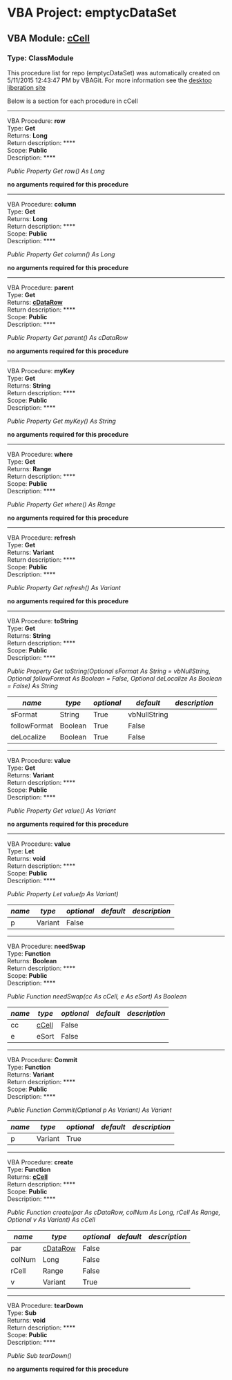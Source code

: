 # VBA Project: **emptycDataSet**
## VBA Module: **[cCell](/libraries/cCell.cls "source is here")**
### Type: ClassModule  

This procedure list for repo (emptycDataSet) was automatically created on 5/11/2015 12:43:47 PM by VBAGit.
For more information see the [desktop liberation site](http://ramblings.mcpher.com/Home/excelquirks/drivesdk/gettinggithubready "desktop liberation")

Below is a section for each procedure in cCell

---
VBA Procedure: **row**  
Type: **Get**  
Returns: **Long**  
Return description: ****  
Scope: **Public**  
Description: ****  

*Public Property Get row() As Long*  

**no arguments required for this procedure**


---
VBA Procedure: **column**  
Type: **Get**  
Returns: **Long**  
Return description: ****  
Scope: **Public**  
Description: ****  

*Public Property Get column() As Long*  

**no arguments required for this procedure**


---
VBA Procedure: **parent**  
Type: **Get**  
Returns: **[cDataRow](/libraries/cDataRow_cls.md "cDataRow")**  
Return description: ****  
Scope: **Public**  
Description: ****  

*Public Property Get parent() As cDataRow*  

**no arguments required for this procedure**


---
VBA Procedure: **myKey**  
Type: **Get**  
Returns: **String**  
Return description: ****  
Scope: **Public**  
Description: ****  

*Public Property Get myKey() As String*  

**no arguments required for this procedure**


---
VBA Procedure: **where**  
Type: **Get**  
Returns: **Range**  
Return description: ****  
Scope: **Public**  
Description: ****  

*Public Property Get where() As Range*  

**no arguments required for this procedure**


---
VBA Procedure: **refresh**  
Type: **Get**  
Returns: **Variant**  
Return description: ****  
Scope: **Public**  
Description: ****  

*Public Property Get refresh() As Variant*  

**no arguments required for this procedure**


---
VBA Procedure: **toString**  
Type: **Get**  
Returns: **String**  
Return description: ****  
Scope: **Public**  
Description: ****  

*Public Property Get toString(Optional sFormat As String = vbNullString, Optional followFormat As Boolean = False, Optional deLocalize As Boolean = False) As String*  

*name*|*type*|*optional*|*default*|*description*
---|---|---|---|---
sFormat|String|True| vbNullString|
followFormat|Boolean|True| False|
deLocalize|Boolean|True| False|


---
VBA Procedure: **value**  
Type: **Get**  
Returns: **Variant**  
Return description: ****  
Scope: **Public**  
Description: ****  

*Public Property Get value() As Variant*  

**no arguments required for this procedure**


---
VBA Procedure: **value**  
Type: **Let**  
Returns: **void**  
Return description: ****  
Scope: **Public**  
Description: ****  

*Public Property Let value(p As Variant)*  

*name*|*type*|*optional*|*default*|*description*
---|---|---|---|---
p|Variant|False||


---
VBA Procedure: **needSwap**  
Type: **Function**  
Returns: **Boolean**  
Return description: ****  
Scope: **Public**  
Description: ****  

*Public Function needSwap(cc As cCell, e As eSort) As Boolean*  

*name*|*type*|*optional*|*default*|*description*
---|---|---|---|---
cc|[cCell](/libraries/cCell_cls.md "cCell")|False||
e|eSort|False||


---
VBA Procedure: **Commit**  
Type: **Function**  
Returns: **Variant**  
Return description: ****  
Scope: **Public**  
Description: ****  

*Public Function Commit(Optional p As Variant) As Variant*  

*name*|*type*|*optional*|*default*|*description*
---|---|---|---|---
p|Variant|True||


---
VBA Procedure: **create**  
Type: **Function**  
Returns: **[cCell](/libraries/cCell_cls.md "cCell")**  
Return description: ****  
Scope: **Public**  
Description: ****  

*Public Function create(par As cDataRow, colNum As Long, rCell As Range, Optional v As Variant) As cCell*  

*name*|*type*|*optional*|*default*|*description*
---|---|---|---|---
par|[cDataRow](/libraries/cDataRow_cls.md "cDataRow")|False||
colNum|Long|False||
rCell|Range|False||
v|Variant|True||


---
VBA Procedure: **tearDown**  
Type: **Sub**  
Returns: **void**  
Return description: ****  
Scope: **Public**  
Description: ****  

*Public Sub tearDown()*  

**no arguments required for this procedure**
